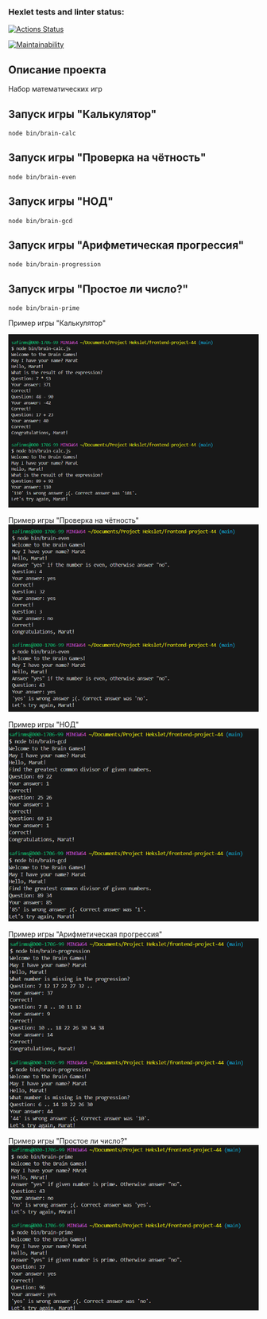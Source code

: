 ### Hexlet tests and linter status:
[![Actions Status](https://github.com/marat62/frontend-project-44/actions/workflows/hexlet-check.yml/badge.svg)](https://github.com/marat62/frontend-project-44/actions)

[![Maintainability](https://api.codeclimate.com/v1/badges/24b12e592cb4f0512694/maintainability)](https://codeclimate.com/github/marat62/frontend-project-44/maintainability)

## Описание проекта 
Набор математических игр

## Запуск игры "Калькулятор"
```
node bin/brain-calc
```
## Запуск игры "Проверка на чётность"
```
node bin/brain-even
```
## Запуск игры "НОД"
```
node bin/brain-gcd
```
## Запуск игры "Арифметическая прогрессия"
```
node bin/brain-progression
```
## Запуск игры  "Простое ли число?"
```
node bin/brain-prime
```

Пример игры "Калькулятор"

![Иллюстрация к проекту](https://github.com/marat62/frontend-project-44/blob/main/img/calculator.png)


Пример игры "Проверка на чётность"
![alt text](image-3.png)

Пример игры "НОД"
![alt text](image-4.png)

Пример игры "Арифметическая прогрессия"
![alt text](image-5.png)

Пример игры "Простое ли число?"
![alt text](image-6.png)


